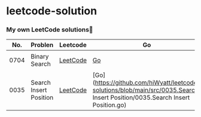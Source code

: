 # leetcode-solution

###  My own LeetCode solutions🎯

| No.  | Problen                | Leetcode                                                     | Go                                                           | Python                                                       | Solution                                                     | Difficulty | Tag  |
| ---- | ---------------------- | ------------------------------------------------------------ | ------------------------------------------------------------ | ------------------------------------------------------------ | ------------------------------------------------------------ | ---------- | ---- |
| 0704 | Binary Search          | [LeetCode](https://leetcode-cn.com/problems/binary-search/)  | [Go](https://github.com/hiWyatt/leetcode-solutions/blob/main/src/0704.Binary%20Search/0704.Binary%20Search.go) | [Python](https://github.com/hiWyatt/leetcode-solutions/blob/main/src/0704.Binary%20Search/0704.Binary%20Search.py) | [Blog](https://wangyi.one/leetcode0704.%E4%BA%8C%E5%88%86%E6%9F%A5%E6%89%BE/) | Easy       | 二分 |
| 0035 | Search Insert Position | [LeetCode](https://leetcode-cn.com/problems/search-insert-position/) | [Go](https://github.com/hiWyatt/leetcode-solutions/blob/main/src/0035.Search Insert Position/0035.Search Insert Position.go) | [Python](https://github.com/hiWyatt/leetcode-solutions/blob/main/src/0035.Search Insert Position/0035.Search Insert Position.py) | [Blog](https://wangyi.one/leetcode0035.%E6%90%9C%E7%B4%A2%E6%8F%92%E5%85%A5%E4%BD%8D%E7%BD%AE/) | Easy       | 二分 |

